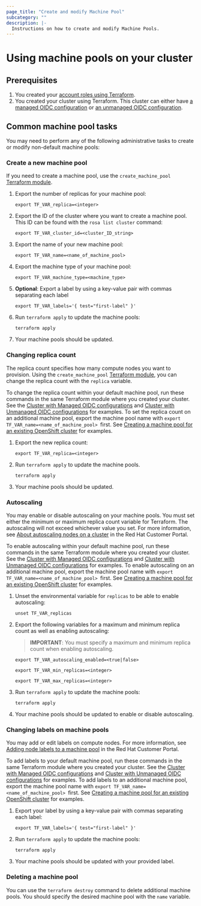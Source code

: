 ```yaml
---
page_title: "Create and modify Machine Pool"
subcategory: ""
description: |-
  Instructions on how to create and modify Machine Pools.
---
```


# Using machine pools on your cluster

## Prerequisites

1. You created your [account roles using Terraform](https://github.com/terraform-redhat/terraform-provider-rhcs/tree/v1.4.0/examples/create_rosa_cluster/create_rosa_sts_cluster/classic_sts/account_roles/README.md).
1. You created your cluster using Terraform. This cluster can either have [a managed OIDC configuration](https://github.com/terraform-redhat/terraform-provider-rhcs/tree/v1.4.0/examples/create_rosa_cluster/create_rosa_sts_cluster/oidc_configuration/cluster_with_managed_oidc_config/README.md) or [an unmanaged OIDC configuration](https://github.com/terraform-redhat/terraform-provider-rhcs/tree/v1.4.0/examples/create_rosa_cluster/create_rosa_sts_cluster/oidc_configuration/cluster_with_unmanaged_oidc_config/README.md).

## Common machine pool tasks

You may need to perform any of the following administrative tasks to create or modify non-default machine pools:

### Create a new machine pool

If you need to create a machine pool, use the `create_machine_pool` [Terraform module](https://github.com/terraform-redhat/terraform-provider-rhcs/tree/v1.4.0/examples/create_machine_pool/README.md).

1. Export the number of replicas for your machine pool:
    ```
    export TF_VAR_replica=<integer>
    ```
1. Export the ID of the cluster where you want to create a machine pool. This ID can be found with the `rosa list cluster` command:
    ```
    export TF_VAR_cluster_id=<cluster_ID_string>
    ```
1. Export the name of your new machine pool:
    ```
    export TF_VAR_name=<name_of_machine_pool>
    ```
1. Export the machine type of your machine pool:
    ```
    export TF_VAR_machine_type=<machine_type>
    ```
1. **Optional**: Export a label by using a key-value pair with commas separating each label
    ````
    export TF_VAR_labels='{ test="first-label" }'
1. Run `terraform apply` to update the machine pools:
    ```
    terraform apply
    ```
1. Your machine pools should be updated.
### Changing replica count

The replica count specifies how many compute nodes you want to provision. Using the `create_machine_pool` [Terraform module](https://github.com/terraform-redhat/terraform-provider-rhcs/tree/v1.4.0/examples/create_machine_pool/README.md), you can change the replica count with the `replica` variable.

To change the replica count within your default machine pool, run these commands in the same Terraform module where you created your cluster. See the [Cluster with Managed OIDC configurations](examples/create_rosa_cluster/create_rosa_sts_cluster/oidc_configuration/cluster_with_managed_oidc_config/README.md) and [Cluster with Unmanaged OIDC configurations](examples/create_rosa_cluster/create_rosa_sts_cluster/oidc_configuration/cluster_with_unmanaged_oidc_config/README.md) for examples. To set the replica count on an additional machine pool, export the machine pool name with `export TF_VAR_name=<name_of_machine_pool> `first. See [Creating a machine pool for an existing OpenShift cluster](examples/create_machine_pool/README.md) for examples.

1. Export the new replica count:
    ```
    export TF_VAR_replica=<integer>
    ```
1. Run `terraform apply` to update the machine pools.
    ```
    terraform apply
    ```
1. Your machine pools should be updated.
### Autoscaling 

You may enable or disable autoscaling on your machine pools. You must set either the minimum or maximum replica count variable for Terraform. The autoscaling will not exceed whichever value you set. For more information, see [About autoscaling nodes on a cluster](https://access.redhat.com/documentation/en-us/red_hat_openshift_service_on_aws/4/html/cluster_administration/nodes#rosa-nodes-about-autoscaling-nodes) in the Red Hat Customer Portal.

To enable autoscaling within your default machine pool, run these commands in the same Terraform module where you created your cluster. See the [Cluster with Managed OIDC configurations](examples/create_rosa_cluster/create_rosa_sts_cluster/oidc_configuration/cluster_with_managed_oidc_config/README.md) and [Cluster with Unmanaged OIDC configurations](examples/create_rosa_cluster/create_rosa_sts_cluster/oidc_configuration/cluster_with_unmanaged_oidc_config/README.md) for examples. To enable autoscaling on an additional machine pool, export the machine pool name with `export TF_VAR_name=<name_of_machine_pool> `first. See [Creating a machine pool for an existing OpenShift cluster](examples/create_machine_pool/README.md) for examples.
1. Unset the environmental variable for `replicas` to be able to enable autoscaling:
    ```
    unset TF_VAR_replicas

1. Export the following variables for a maximum and minimum replica count as well as enabling autoscaling:
    > **IMPORTANT**: You must specify a maximum and minimum replica count when enabling autoscaling.
    ````
    export TF_VAR_autoscaling_enabled=<true|false>
    ````
    ````
    export TF_VAR_min_replicas=<integer>
    ````
    ````
    export TF_VAR_max_replicas=<integer>
2. Run `terraform apply` to update the machine pools:
    ```
    terraform apply
    ```
3. Your machine pools should be updated to enable or disable autoscaling.
### Changing labels on machine pools

You may add or edit labels on compute nodes. For more information, see [Adding node labels to a machine pool](https://access.redhat.com/documentation/en-us/red_hat_openshift_service_on_aws/4/html/cluster_administration/nodes#rosa-adding-node-labels_rosa-managing-worker-nodes) in the Red Hat Customer Portal.

To add labels to your default machine pool, run these commands in the same Terraform module where you created your cluster. See the [Cluster with Managed OIDC configurations](examples/create_rosa_cluster/create_rosa_sts_cluster/oidc_configuration/cluster_with_managed_oidc_config/README.md) and [Cluster with Unmanaged OIDC configurations](examples/create_rosa_cluster/create_rosa_sts_cluster/oidc_configuration/cluster_with_unmanaged_oidc_config/README.md) for examples. To add labels to an additional machine pool, export the machine pool name with `export TF_VAR_name=<name_of_machine_pool> `first. See [Creating a machine pool for an existing OpenShift cluster](examples/create_machine_pool/README.md) for examples.

1. Export your label by using a key-value pair with commas separating each label:
    ````
    export TF_VAR_labels='{ test="first-label" }'
2. Run `terraform apply` to update the machine pools:
    ```
    terraform apply
    ```
3. Your machine pools should be updated with your provided label.
### Deleting a machine pool
You can use the `terraform destroy` command to delete additional machine pools. You should specify the desired machine pool with the `name` variable.
